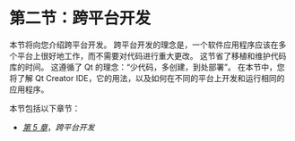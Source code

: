 # 第二节：跨平台开发

本节将向您介绍跨平台开发。 跨平台开发的理念是，一个软件应用程序应该在多个平台上很好地工作，而不需要对代码进行重大更改。 这节省了移植和维护代码库的时间。 这遵循了 Qt 的理念：“少代码，多创建，到处部署”。 在本节中，您将了解 Qt Creator IDE，它的用法，以及如何在不同的平台上开发和运行相同的应用程序。

本节包括以下章节：

*   [*第 5 章*](05.html#_idTextAnchor103)，*跨平台开发*